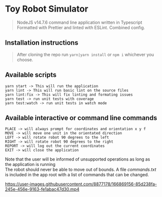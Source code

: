# Toy Robot Simulator

> NodeJS v14.7.6 command line application written in Typescript
> Formatted with Prettier and linted with ESLint. Combined config.

## Installation instructions

> After cloning the repo run `yarn|yarn install` or `npm i` whichever you choose.


## Available scripts

```shell
yarn start -> This will run the application
yarn lint -> This will run basic lint on the source files
yarn lint:fix -> This will fix linting and formating issues
yarn test -> run unit tests with coverage
yarn test:watch -> run unit tests in watch mode
```

## Available interactive or command line commands
```text
PLACE -> will always prompt for coordinates and orientation x y f
MOVE -> will move one unit in the orientated direction
LEFT -> will rotate robot 90 degrees to the left
RIGHT -> will rotate robot 90 degrees to the right
REPORT -> will log out the current coordinates
EXIT -> will close the application
```
Note that the user will be informed of unsupported operations as long as the application is running  
The robot should never be able to move out of bounds.
A file *commands.txt* is included in the app root with a list of commands that can be changed.  


https://user-images.githubusercontent.com/8877178/166869156-85d238fa-245e-456e-9163-fe1abac47d30.mp4

